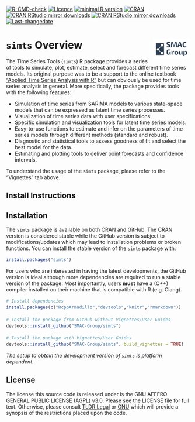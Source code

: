
<!-- README.md is generated from README.Rmd. Please edit that file -->
<!-- [![Travis-CI Build Status](https://travis-ci.org/SMAC-Group/simts.svg?branch=master)](https://travis-ci.org/SMAC-Group/simts) -->

[![R-CMD-check](https://github.com/SMAC-Group/simts/workflows/R-CMD-check/badge.svg)](https://github.com/SMAC-Group/simts/actions)
[![Licence](https://img.shields.io/badge/licence-AGPL--3.0-blue.svg)](https://opensource.org/licenses/AGPL-3.0)
[![minimal R
version](https://img.shields.io/badge/R%3E%3D-3.4.0-6666ff.svg)](https://cran.r-project.org/)
[![CRAN](http://www.r-pkg.org/badges/version/simts)](https://cran.r-project.org/package=simts)
[![CRAN RStudio mirror
downloads](http://cranlogs.r-pkg.org/badges/simts)](http://www.r-pkg.org/pkg/simts)
[![CRAN RStudio mirror
downloads](https://cranlogs.r-pkg.org/badges/grand-total/simts)](http://www.r-pkg.org/pkg/simts)
[![Last-changedate](https://img.shields.io/badge/last%20change-2021--12--23-green.svg)](https://github.com/SMAC-Group/simts)

# `simts` Overview <a href="https://smac-group.com/"><img src="man/figures/logo.png" align="right" style="width: 20%; height: 20%"/></a>

The Time Series Tools (`simts`) R package provides a series of tools to
simulate, plot, estimate, select and forecast different time series
models. Its original purpose was to be a support to the online textbook
[“Applied Time Series Analysis with
R”](https://smac-group.github.io/ts/) but can obviously be used for time
series analysis in general. More specifically, the package provides
tools with the following features:

-   Simulation of time series from SARIMA models to various state-space
    models that can be expressed as latent time series processes.
-   Visualization of time series data with user specifications.
-   Specific simulation and visualization tools for latent time series
    models.
-   Easy-to-use functions to estimate and infer on the parameters of
    time series models through different methods (standard and robust).
-   Diagnostic and statistical tools to assess goodness of fit and
    select the best model for the data.
-   Estimating and plotting tools to deliver point forecasts and
    confidence intervals.

To understand the usage of the `simts` package, please refer to the
“Vignettes” tab above.

## Install Instructions

## Installation

The `simts` package is available on both CRAN and GitHub. The CRAN
version is considered stable while the GitHub version is subject to
modifications/updates which may lead to installation problems or broken
functions. You can install the stable version of the `simts` package
with:

``` r
install.packages("simts")
```

For users who are interested in having the latest developments, the
GitHub version is ideal although more dependencies are required to run a
stable version of the package. Most importantly, users **must** have a
(C++) compiler installed on their machine that is compatible with R
(e.g. Clang).

``` r
# Install dependencies
install.packages(c("RcppArmadillo","devtools","knitr","rmarkdown"))

# Install the package from GitHub without Vignettes/User Guides
devtools::install_github("SMAC-Group/simts")

# Install the package with Vignettes/User Guides 
devtools::install_github("SMAC-Group/simts", build_vignettes = TRUE)
```

*The setup to obtain the development version of `simts` is platform
dependent.*

## License

The license this source code is released under is the GNU AFFERO GENERAL
PUBLIC LICENSE (AGPL) v3.0. Please see the LICENSE file for full text.
Otherwise, please consult [TLDR
Legal](https://tldrlegal.com/license/gnu-affero-general-public-license-v3-(agpl-3.0))
or [GNU](https://www.gnu.org/licenses/agpl-3.0.en.html) which will
provide a synopsis of the restrictions placed upon the code.

<!-- ### Requirements and Dependencies -->
<!-- **OS X** -->
<!-- Some users report the need to use X11 to suppress shared library errors. To install X11, visit [xquartz.org](http://www.xquartz.org/). -->
<!-- **Linux** -->
<!-- Both curl and libxml are required. -->
<!-- For **Debian** systems, enter the following in terminal: -->
<!-- ```{r, eval = F, engine='bash'} -->
<!-- sudo apt-get install curl libcurl3 libcurl3-dev libxml2 libxml2-dev -->
<!-- ``` -->
<!-- For **RHEL** systems, enter the following in terminal: -->
<!-- ```{r, eval = F, engine='bash'} -->
<!-- sudo yum install curl curl-devel libxml2 libxml2-dev -->
<!-- ``` -->
